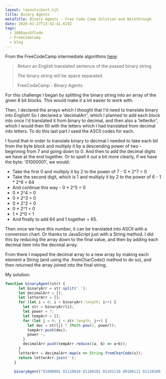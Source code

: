 ```yaml
---
layout: layouts/post.njk
title: Binary Agents
metaTitle: Binary Agents - Free Code Camp Solution and Walkthrough
date: 2020-01-27T13:42:41.619Z
tags:
  - 100DaysOfCode
  - FreeCodeCamp
  - blog
---
```

From the FreeCodeCamp intermediate algorithms [here](https://www.freecodecamp.org/learn/javascript-algorithms-and-data-structures/intermediate-algorithm-scripting/binary-agents):

> Return an English translated sentence of the passed binary string.
> 
> The binary string will be space separated.
> 
> FreeCodeCamp - Binary Agents

For this challenge I began by splitting the binary string into an array of the given 8 bit blocks. This would make it a lot easier to work with.

Then, I declared the arrays which I thought that I'd need to translate binary into English! So I declared a 'decimalArr', which I planned to add each block into once I'd translated it from binary to decimal, and then also a 'letterArr', which I would then fill with the letters which I had translated from decimal into letters. To do this last part I used the ASCII codes for each.

I found that in order to translate binary to decimal I needed to take each bit from the byte block and multiply it by a descending power of two - beginning from 7 and going down to 0. And then to add the decimal digits we have at the end together. Or to spell it out a bit more clearly, if we have the byte: '01000001', we would:

*   Take the first 0 and multiply it by 2 to the power of 7 - 0 * 2^7 = 0
*   Take the second digit, which is 1 and multiply it by 2 to the power of 6 - 1 * 2^6 = 64
*   And continue this way - 0 * 2^5 = 0
*   0 * 2^4 = 0
*   0 * 2^3 = 0
*   0 * 2^2 = 0
*   0 * 2^1 = 0
*   1 * 2^0 = 1
*   And finally to add 64 and 1 together = 65.

Then once we have this number, it can be translated into ASCII with a conversion chart. Or thanks to JavaScript just with a String method. I did this by reducing the array down to the final value, and then by adding each decimal item into the decimal array.

From there I mapped the decimal array to a new array by making each element a String (and using the .fromCharCode() method to do so), and then returned the array joined into the final string.

My solution:

```javascript
function binaryAgent(str) {
      let binaryArr = str.split(' ');
      let decimalArr = [];
      let letterArr = [];
      for (let i = 0; i < binaryArr.length; i++) {
        let str = binaryArr[i];
        let power = 7;
        let tempArr = [];
        for (let j = 0; j < str.length; j++) {
          let dec = str[j] * (Math.pow(2, power));
          tempArr.push(dec);
          power--;
        }
        decimalArr.push(tempArr.reduce((a, b) => a+b));
      }
      letterArr = decimalArr.map(x => String.fromCharCode(x));
      return letterArr.join('');
    }
    
    binaryAgent("01000001 01110010 01100101 01101110 00100111 01110100 00100000 01100010 01101111 01101110 01100110 01101001 01110010 01100101 01110011 00100000 01100110 01110101 01101110 00100001 00111111");
```